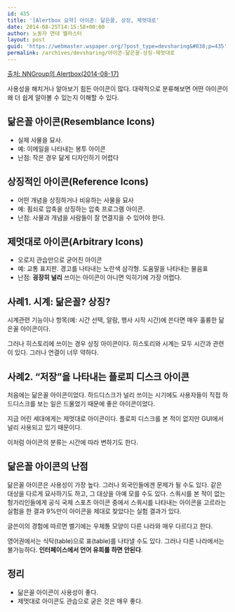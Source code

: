 ```yaml
---
id: 435
title: '[Alertbox 요약] 아이콘: 닮은꼴, 상징, 제멋대로'
date: 2014-08-25T14:15:58+00:00
author: 노동자 연대 웹마스터
layout: post
guid: 'https://webmaster.wspaper.org/?post_type=devsharing&#038;p=435'
permalink: /archives/devsharing/아이콘-닮은꼴-상징-제멋대로
---
```

[출처: NNGroup의 Alertbox(2014-08-17)](http://www.nngroup.com/articles/classifying-icons/)

사용성을 해치거나 알아보기 힘든 아이콘이 많다. 대략적으로 분류해보면 어떤 아이콘이 왜 더 쉽게 알아볼 수 있는지 이해할 수 있다.

## 닮은꼴 아이콘(Resemblance Icons) 

  * 실제 사물을 묘사.
  * 예: 이메일을 나타내는 봉투 아이콘
  * 난점: 작은 경우 닮게 디자인하기 어렵다

## 상징적인 아이콘(Reference Icons) 

  * 어떤 개념을 상징하거나 비유하는 사물을 묘사
  * 예: 죔쇠로 압축을 상징하는 압축 프로그램 아이콘.
  * 난점: 사물과 개념을 사람들이 잘 연결지을 수 있어야 한다.

## 제멋대로 아이콘(Arbitrary Icons) 

  * 오로지 관습만으로 굳어진 아이콘
  * 예: 교통 표지판. 경고를 나타내는 노란색 삼각형. 도움말을 나타내는 물음표
  * 난점: **굉장히 널리** 쓰이는 아이콘이 아니면 익히기에 가장 어렵다.

## 사례1. 시계: 닮은꼴? 상징?

시계관련 기능이나 항목(예: 시간 선택, 알람, 행사 시작 시간)에 쓴다면 매우 훌륭한 닮은꼴 아이콘이다.

그러나 히스토리에 쓰이는 경우 상징 아이콘이다. 히스토리와 시계는 모두 시간과 관련이 있다. 그러나 연결이 너무 약하다.

## 사례2. “저장”을 나타내는 플로피 디스크 아이콘

처음에는 닮은꼴 아이콘이었다. 하드디스크가 널리 쓰이는 시기에도 사용자들이 직접 하드디스크를 보는 일은 드물었기 때문에 좋은 아이콘이었다.

지금 어린 세대에게는 제멋대로 아이콘이다. 플로피 디스크를 본 적이 없지만 GUI에서 널리 사용되고 있기 때문이다.

이처럼 아이콘의 분류는 시간에 따라 변하기도 한다.

## 닮은꼴 아이콘의 난점

닮은꼴 아이콘은 사용성이 가장 높다. 그러나 외국인들에겐 문제가 될 수도 있다. 같은 대상을 다르게 묘사하기도 하고, 그 대상을 아예 모를 수도 있다. 스쿼시를 본 적이 없는 헝가리인들에게 공식 국제 스포츠 아이콘 중에서 스쿼시를 나타내는 아이콘을 고르라는 실험을 한 결과 9%만이 아이콘을 제대로 찾았다는 실험 결과가 있다.

글쓴이의 경험에 따르면 벨기에는 우체통 모양이 다른 나라와 매우 다르다고 한다.

영어권에서는 식탁(table)으로 표(table)를 나타낼 수도 있다. 그러나 다른 나라에서는 불가능하다. **인터페이스에서 언어 유희를 하면 안된다**.

## 정리

  * 닮은꼴 아이콘이 사용성이 좋다.
  * 제멋대로 아이콘도 관습으로 굳은 것은 매우 좋다.